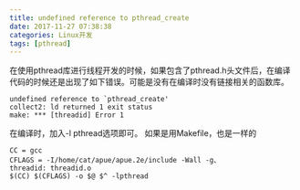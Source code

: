 ```yaml
---
title: undefined reference to pthread_create
date: 2017-11-27 07:38:38
categories: Linux开发
tags: [pthread]
---
```


在使用pthread库进行线程开发的时候，如果包含了pthread.h头文件后，在编译代码的时候还是出现了如下错误。可能是没有在编译时没有链接相关的函数库。
```
undefined reference to `pthread_create'
collect2: ld returned 1 exit status
make: *** [threadid] Error 1
```
在编译时，加入-l pthread选项即可。
如果是用Makefile，也是一样的
```
CC = gcc
CFLAGS = -I/home/cat/apue/apue.2e/include -Wall -g、
threadid: threadid.o
$(CC) $(CFLAGS) -o $@ $^ -lpthread
```
